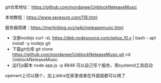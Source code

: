 git仓库地址：https://github.com/nondanee/UnblockNeteaseMusic

本地教程：https://www.sevesum.com/118.html

服务器搭建：https://merlinblog.xyz/wiki/neteasemusic.html
- 注册nodejs
curl -sL https://deb.nodesource.com/setup_10.x | bash -
apt install -y nodejs git 
- 下载git仓库
git clone https://github.com/nondanee/UnblockNeteaseMusic.git
cd UnblockNeteaseMusic
- 运行js脚本
node app.js -p 8848
可以自己写个服务，用systemd工具启动

openwrt上可以搞个，加上ddns在家里或者在外面就都可以用了
